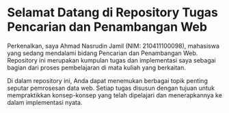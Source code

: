 # Selamat Datang di Repository Tugas Pencarian dan Penambangan Web


Perkenalkan, saya Ahmad Nasrudin Jamil (NIM: 210411100098), mahasiswa yang sedang mendalami bidang Pencarian dan Penambangan Web. Repository ini merupakan kumpulan tugas dan implementasi saya sebagai bagian dari proses pembelajaran di mata kuliah yang berkaitan.

Di dalam repository ini, Anda dapat menemukan berbagai topik penting seputar pemrosesan data web. Setiap tugas disusun dengan tujuan untuk mempraktikkan konsep-konsep yang telah dipelajari dan menerapkannya ke dalam implementasi nyata.


```{tableofcontents}
```
